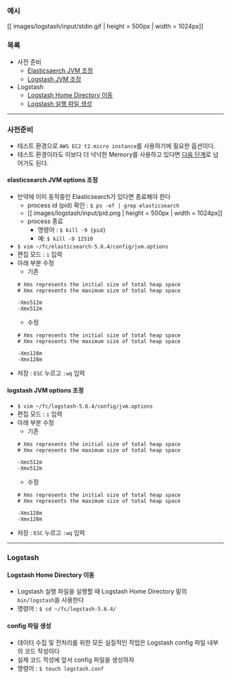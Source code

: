 ### 예시

[[ images/logstash/input/stdin.gif | height = 500px | width = 1024px]]

### 목록

* 사전 준비 
    * [Elasticsaerch JVM 조정](#elasticsearch-jvm)
    * [Logstash JVM 조정](#logstash-jvm)
* Logstash
    * [Logstash Home Directory 이동](#logstash-home)
    * [Logstash 실행 파일 생성](#logstash-conf)
---

### 사전준비

* 테스트 환경으로 `AWS EC2 t2.micro instance`를 사용하기에 필요한 옵션이다.
* 테스트 환경이라도 이보다 더 넉넉한 Memory를 사용하고 있다면 [다음 단계](https://github.com/higee/elastic/wiki/Logstash-%EC%8B%A4%ED%96%89-%ED%8C%8C%EC%9D%BC-%EC%83%9D%EC%84%B1#logstash-home)로 넘어가도 된다.

<a name='elasticsearch-jvm'></a>
#### elasticsearch JVM options 조정

* 만약에 이미 동작중인 Elasticsearch가 있다면 종료해야 한다
    * process id (pid) 확인 : `$ ps -ef | grep elasticsearch`
    * [[ images/logstash/input/pid.png | height = 500px | width = 1024px]]
    * process 종료
        * 명령어 : `$ kill -9 {pid}`
        * 예: `$ kill -9 12510`
* `$ vim ~/fc/elasticsearch-5.6.4/config/jvm.options`
* 편집 모드 : `i` 입력
* 아래 부분 수정
    * 기존
    ```
    # Xms represents the initial size of total heap space
    # Xmx represents the maximum size of total heap space

    -Xms512m
    -Xmx512m
    ```
    * 수정
    ```
    # Xms represents the initial size of total heap space
    # Xmx represents the maximum size of total heap space

    -Xms128m
    -Xmx128m
    ```
* 저장 : `ESC` 누르고 `:wq` 입력

<a name='logstash-jvm'></a>
#### logstash JVM options 조정

* `$ vim ~/fc/logstash-5.6.4/config/jvm.options`
* 편집 모드 : `i` 입력
* 아래 부분 수정
    * 기존
    ```
    # Xms represents the initial size of total heap space
    # Xmx represents the maximum size of total heap space

    -Xms512m
    -Xmx512m
    ```
    * 수정
    ```
    # Xms represents the initial size of total heap space
    # Xmx represents the maximum size of total heap space

    -Xms128m
    -Xmx128m
    ```
* 저장 : `ESC` 누르고 `:wq` 입력

---

### Logstash
<a name='logstash-home'></a>
#### Logstash Home Directory 이동

* Logstash 실행 파일을 실행할 때 Logstash Home Directory 밑의 `bin/logstash`을 사용한다
* 명령어 : `$ cd ~/fc/logstash-5.6.4/`

<a name='logstash-conf'></a>
#### config 파일 생성

* 데이터 수집 및 전처리를 위한 모든 실질적인 작업은 Logstash config 파일 내부의 코드 작성이다
* 실제 코드 작성에 앞서 config 파일을 생성하자
* 명령어 : `$ touch logstash.conf`